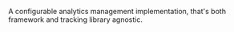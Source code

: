 A configurable analytics management implementation, that's both framework and tracking library agnostic.

